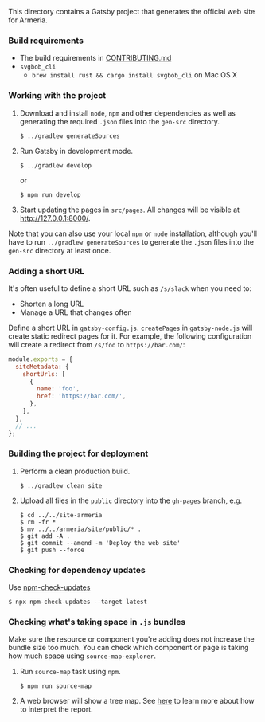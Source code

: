 This directory contains a Gatsby project that generates the official
web site for Armeria.

### Build requirements

- The build requirements in [CONTRIBUTING.md](../CONTRIBUTING.md)
- `svgbob_cli`
  - `brew install rust && cargo install svgbob_cli` on Mac OS X

### Working with the project

1. Download and install `node`, `npm` and other dependencies as well as
   generating the required `.json` files into the `gen-src` directory.
   ```console
   $ ../gradlew generateSources
   ```
2. Run Gatsby in development mode.
   ```console
   $ ../gradlew develop
   ```
   or
   ```console
   $ npm run develop
   ```
3. Start updating the pages in `src/pages`.
   All changes will be visible at <http://127.0.0.1:8000/>.

Note that you can also use your local `npm` or `node` installation,
although you'll have to run `../gradlew generateSources` to generate the `.json`
files into the `gen-src` directory at least once.

### Adding a short URL

It's often useful to define a short URL such as `/s/slack` when you need
to:

- Shorten a long URL
- Manage a URL that changes often

Define a short URL in `gatsby-config.js`. `createPages` in `gatsby-node.js`
will create static redirect pages for it. For example, the following
configuration will create a redirect from `/s/foo` to `https://bar.com/`:

```js
module.exports = {
  siteMetadata: {
    shortUrls: [
      {
        name: 'foo',
        href: 'https://bar.com/',
      },
    ],
  },
  // ...
};
```

### Building the project for deployment

1. Perform a clean production build.
   ```console
   $ ../gradlew clean site
   ```
2. Upload all files in the `public` directory into the `gh-pages` branch, e.g.
   ```console
   $ cd ../../site-armeria
   $ rm -fr *
   $ mv ../../armeria/site/public/* .
   $ git add -A .
   $ git commit --amend -m 'Deploy the web site'
   $ git push --force
   ```

### Checking for dependency updates

Use [npm-check-updates](https://www.npmjs.com/package/npm-check-updates)

```console
$ npx npm-check-updates --target latest
```

### Checking what's taking space in `.js` bundles

Make sure the resource or component you're adding does not increase the
bundle size too much. You can check which component or page is taking
how much space using `source-map-explorer`.

1. Run `source-map` task using `npm`.
   ```console
   $ npm run source-map
   ```
2. A web browser will show a tree map.
   See [here](https://github.com/danvk/source-map-explorer#readme) to
   learn more about how to interpret the report.
